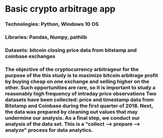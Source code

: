 
# Basic crypto arbitrage app
### Technologies: Python, Windows 10 OS 
### Libraries: Pandas, Numpy, pathlib
### Datasets: bitcoin closing price data from bitstamp and coinbase exchanges
### The objective of the cryptocurrency arbitrageur for the purpose of the this study is to maximize bitcoin arbitrage profit by buying cheap on one exchange and selling higher on the other.  Such opportunities are rare, so it is important to study a reasonably high frequency of intraday price observations  Two datasets have been collected: price and timestamp data from Bitstamp and Coinbase during the first quarter of 2018. Next, the data was prepared by cleaning out values that may undermine our analysis.  As a final step, we conduct our analysis of the data set.  This is a "collect --> prepare --> analyze" process for data analytics. 
